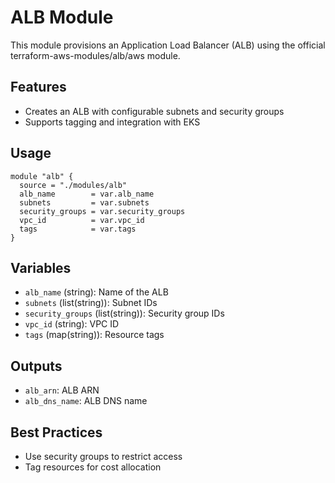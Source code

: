 # ALB Module

This module provisions an Application Load Balancer (ALB) using the official terraform-aws-modules/alb/aws module.

## Features
- Creates an ALB with configurable subnets and security groups
- Supports tagging and integration with EKS

## Usage
```hcl
module "alb" {
  source = "./modules/alb"
  alb_name        = var.alb_name
  subnets         = var.subnets
  security_groups = var.security_groups
  vpc_id          = var.vpc_id
  tags            = var.tags
}
```

## Variables
- `alb_name` (string): Name of the ALB
- `subnets` (list(string)): Subnet IDs
- `security_groups` (list(string)): Security group IDs
- `vpc_id` (string): VPC ID
- `tags` (map(string)): Resource tags

## Outputs
- `alb_arn`: ALB ARN
- `alb_dns_name`: ALB DNS name

## Best Practices
- Use security groups to restrict access
- Tag resources for cost allocation 